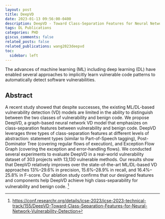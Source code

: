 ```yaml
---
layout: post
title: DeepVD
date: 2023-01-13 09:56:00-0400
description: DeepVD - Toward Class-Separation Features for Neural Network Vulnerability Detection
tags: DL Publications
categories: PHD
giscus_comments: false
related_posts: false
related_publications: wang2023deepvd
toc:
  sidebar: left
---
```

The advances of machine learning (ML) including deep learning (DL) have enabled several approaches to implicitly learn vulnerable code patterns to automatically detect software vulnerabilities.

## Abstract

A recent study showed that despite successes, the existing ML/DL-based vulnerability detection (VD) models are limited in the ability to distinguish between the two classes of vulnerability and benign code. We propose DeepVD, a graph-based neural network VD model that emphasizes on class-separation features between vulnerability and benign code. DeepVD leverages three types of class-separation features at different levels of abstraction: statement types (similar to Part-of-Speech tagging), Post-Dominator Tree (covering regular flows of execution), and Exception Flow Graph (covering the exception and error-handling flows). We conducted several experiments to evaluate DeepVD in a real-world vulnerability dataset of 303 projects with 13,130 vulnerable methods. Our results show that DeepVD relatively improves over the state-of-the-art ML/DL-based VD approaches 13%–29.6% in precision, 15.6%–28.9% in recall, and 16.4%–25.8% in F-score. Our ablation study confirms that our designed features and components help DeepVD achieve high class-separability for vulnerability and benign code. [^1]

[^1]: https://conf.researchr.org/details/icse-2023/icse-2023-technical-track/155/DeepVD-Toward-Class-Separation-Features-for-Neural-Network-Vulnerability-Detection